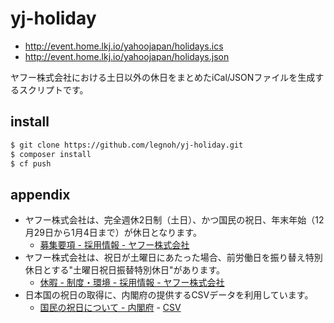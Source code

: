 # yj-holiday

- http://event.home.lkj.io/yahoojapan/holidays.ics
- http://event.home.lkj.io/yahoojapan/holidays.json

ヤフー株式会社における土日以外の休日をまとめたiCal/JSONファイルを生成するスクリプトです。

## install
```sh
$ git clone https://github.com/legnoh/yj-holiday.git
$ composer install
$ cf push
```

## appendix

- ヤフー株式会社は、完全週休2日制（土日）、かつ国民の祝日、年末年始（12月29日から1月4日まで）が休日となります。
  - [募集要項 - 採用情報 - ヤフー株式会社](https://about.yahoo.co.jp/hr/guideline/)
- ヤフー株式会社は、祝日が土曜日にあたった場合、前労働日を振り替え特別休日とする"土曜日祝日振替特別休日"があります。
  - [休暇 - 制度・環境 - 採用情報 - ヤフー株式会社](https://about.yahoo.co.jp/hr/workplace/vacation.html)
- 日本国の祝日の取得に、内閣府の提供するCSVデータを利用しています。
  - [国民の祝日について - 内閣府](http://www8.cao.go.jp/chosei/shukujitsu/gaiyou.html) - [CSV](https://www8.cao.go.jp/chosei/shukujitsu/syukujitsu.csv)
